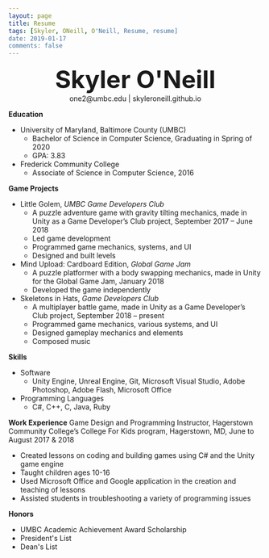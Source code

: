 ```yaml
---
layout: page
title: Resume
tags: [Skyler, ONeill, O'Neill, Resume, resume]
date: 2019-01-17
comments: false
---
```

    
<center><font size="20"><b>Skyler O'Neill</b></font></center>
<center>one2@umbc.edu | skyleroneill.github.io</center>

<b>Education</b>
* University of Maryland, Baltimore County (UMBC)
	* Bachelor of Science in Computer Science, Graduating in Spring of 2020
	* GPA: 3.83
* Frederick Community College
	* Associate of Science in Computer Science, 2016

<b>Game Projects</b>
* Little Golem, <i>UMBC Game Developers Club</i>
	* A puzzle adventure game with gravity tilting mechanics, made in Unity as a Game Developer’s Club project, September 2017 – June 2018
	* Led game development
	* Programmed game mechanics, systems, and UI
	* Designed and built levels
* Mind Upload: Cardboard Edition, <i>Global Game Jam</i>
	* A puzzle platformer with a body swapping mechanics, made in Unity for the Global Game Jam, January 2018
	* Developed the game independently
* Skeletons in Hats, <i>Game Developers Club</i>
	* A multiplayer battle game, made in Unity as a Game Developer’s Club project, September 2018 – present
	* Programmed game mechanics, various systems, and UI
	* Designed gameplay mechanics and elements
	* Composed music
	
<b>Skills</b>
* Software
	* Unity Engine, Unreal Engine, Git, Microsoft Visual Studio, Adobe Photoshop, Adobe Flash, Microsoft Office
* Programming Languages
	* C#, C++, C, Java, Ruby
	
<b>Work Experience</b>
Game Design and Programming Instructor, Hagerstown Community College’s College For Kids program, Hagerstown, MD, June to August 2017 & 2018
* Created lessons on coding and building games using C# and the Unity game engine
* Taught children ages 10-16
* Used Microsoft Office and Google application in the creation and teaching of lessons
* Assisted students in troubleshooting a variety of programming issues
	
<b>Honors</b>
* UMBC Academic Achievement Award Scholarship
* President's List
* Dean's List
	